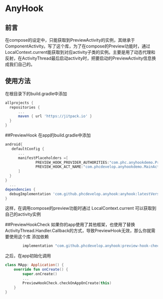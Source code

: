 # AnyHook 
## 前言
在compose的设定中，只能获取到PreviewActivity的实例，其继承于ComponentActivity。写了这个库，为了在compose的Preview功能时，通过LocalContext.current能获取到对应activity子类的实例。主要是用了动态代理和反射，在ActivityThread最后启动activity时，把要启动的PreviewActivity信息换成我们自己的。

## 使用方法
  在根目录下的build.gradle中添加
  ```gradle
  allprojects {
    repositories {
        ...
        maven { url 'https://jitpack.io' }
    }
  }
  ```
##PreviewHook
  在app的build.gradle中添加
  ```gradle
  android{
     defaultConfig {
        ...
        manifestPlaceholders =[
                PREVIEW_HOOK_PROVIDER_AUTHORITIES:"com.phc.anyhookdemo.PreviewHookProvider",//给provider提供的authorities,随便填，保证不重复就行
                PREVIEW_HOOK_ACT_NAME:"com.phcdevelop.anyhookdemo.MainActivity"//填写需要替换成的activity，需要是ComponentActivity的子类（不需要在manifest中注册）的全包名
        ]
    }
  }
    ...
  dependencies {
    debugImplementation 'com.github.phcdevelop.anyhook:anyhook:latestVersion'
  }
  ```

这样，在调用compose的preview功能时通过 LocalContext.current 可以获取到自己的activity实例

##PreviewHookCheck
如果你的app使用了其他框架，也使用了替换ActivityThread.Handler.Callback的方式，导致PreviewHook无效，那么你就需要使用这个库
添加依赖
```gradle
        implementation "com.github.phcdevelop.anyhook:preview-hook-check:$anyhookVersion"
```
之后，在app初始化调用
```kotlin
class MApp: Application() {
    override fun onCreate() {
        super.onCreate()
        ...
        PreviewHookCheck.checkOnAppOnCreate(this)
    }
}
```
